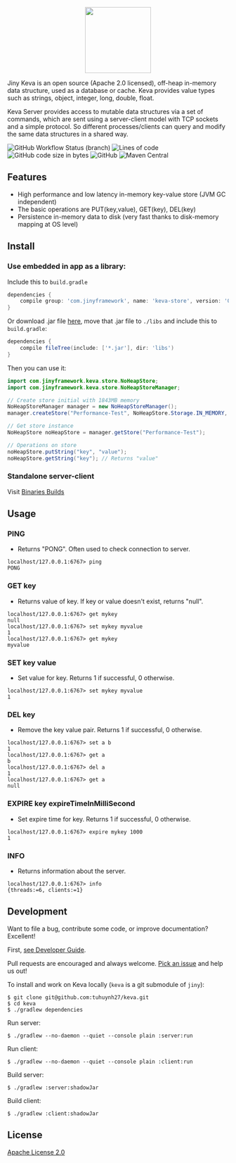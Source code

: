 <p align="center">
  <img width="150" src="https://i.imgur.com/OpG00Ct.png">
</p>

Jiny Keva is an open source (Apache 2.0 licensed), off-heap in-memory data structure, used as a database or cache. Keva
provides value types such as strings, object, integer, long, double, float.

Keva Server provides access to mutable data structures via a set of commands, which are sent using a server-client model
with TCP sockets and a simple protocol. So different processes/clients can query and modify the same data structures in
a shared way.

![GitHub Workflow Status (branch)](https://img.shields.io/github/workflow/status/tuhuynh27/keva/Java%20CI%20runner/master?label=build&style=flat-square)
![Lines of code](https://img.shields.io/tokei/lines/github/tuhuynh27/keva?style=flat-square)
![GitHub code size in bytes](https://img.shields.io/github/languages/code-size/tuhuynh27/keva?style=flat-square)
![GitHub](https://img.shields.io/github/license/tuhuynh27/keva?style=flat-square)
![Maven Central](https://img.shields.io/maven-central/v/com.jinyframework/core?style=flat-square)

## Features

- High performance and low latency in-memory key-value store (JVM GC independent)
- The basic operations are PUT(key,value), GET(key), DEL(key)
- Persistence in-memory data to disk (very fast thanks to disk-memory mapping at OS level)

## Install

### Use embedded in app as a library:

Include this to `build.gradle`

```groovy
dependencies {
    compile group: 'com.jinyframework', name: 'keva-store', version: '0.3.4'
}
```

Or download .jar file [here](https://github.com/tuhuynh27/jiny/raw/master/keva/builds/jar/keva-store.jar), move that .jar file to `./libs` and include this to `build.gradle`:

```groovy
dependencies {
    compile fileTree(include: ['*.jar'], dir: 'libs')
}
```

Then you can use it:

```java
import com.jinyframework.keva.store.NoHeapStore;
import com.jinyframework.keva.store.NoHeapStoreManager;

// Create store initial with 1843MB memory
NoHeapStoreManager manager = new NoHeapStoreManager();
manager.createStore("Performance-Test", NoHeapStore.Storage.IN_MEMORY, 1843);

// Get store instance
NoHeapStore noHeapStore = manager.getStore("Performance-Test");

// Operations on store
noHeapStore.putString("key", "value");
noHeapStore.getString("key"); // Returns "value"
```

### Standalone server-client

Visit [Binaries Builds](https://github.com/tuhuynh27/keva/tree/master/builds)

## Usage

### PING

- Returns "PONG". Often used to check connection to server.

```
localhost/127.0.0.1:6767> ping
PONG
```

### GET key

- Returns value of key. If key or value doesn't exist, returns "null".

```
localhost/127.0.0.1:6767> get mykey
null
localhost/127.0.0.1:6767> set mykey myvalue
1
localhost/127.0.0.1:6767> get mykey
myvalue
```

### SET key value

- Set value for key. Returns 1 if successful, 0 otherwise.

```
localhost/127.0.0.1:6767> set mykey myvalue
1
```

### DEL key

- Remove the key value pair. Returns 1 if successful, 0 otherwise.

```
localhost/127.0.0.1:6767> set a b
1
localhost/127.0.0.1:6767> get a
b
localhost/127.0.0.1:6767> del a
1
localhost/127.0.0.1:6767> get a
null
```

### EXPIRE key expireTimeInMilliSecond

- Set expire time for key. Returns 1 if successful, 0 otherwise.

```
localhost/127.0.0.1:6767> expire mykey 1000
1
```

### INFO

- Returns information about the server.

```
localhost/127.0.0.1:6767> info
{threads:=6, clients:=1}
```

## Development

Want to file a bug, contribute some code, or improve documentation? Excellent!

First, [see Developer Guide](https://jinyframework.com/guide/developer-guide.html).

Pull requests are encouraged and always welcome. [Pick an issue](https://github.com/tuhuynh27/keva/issues) and help
us out!

To install and work on Keva locally (`keva` is a git submodule of `jiny`):

```
$ git clone git@github.com:tuhuynh27/keva.git
$ cd keva
$ ./gradlew dependencies
```

Run server:

```
$ ./gradlew --no-daemon --quiet --console plain :server:run
```

Run client:

```
$ ./gradlew --no-daemon --quiet --console plain :client:run
```

Build server:

```
$ ./gradlew :server:shadowJar
```

Build client:

```
$ ./gradlew :client:shadowJar
```

## License

[Apache License 2.0](https://github.com/tuhuynh27/keva/blob/master/LICENSE)
